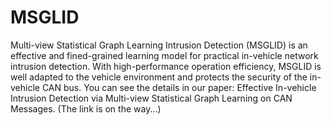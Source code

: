 # MSGLID
Multi-view Statistical Graph Learning Intrusion Detection (MSGLID) is an effective and fined-grained learning model for practical in-vehicle network intrusion detection. With high-performance operation efficiency, MSGLID is well adapted to the vehicle environment and protects the security of the in-vehicle CAN bus.
You can see the details in our paper: Effective In-vehicle Intrusion Detection via Multi-view Statistical Graph Learning on CAN Messages. (The link is on the way...)
